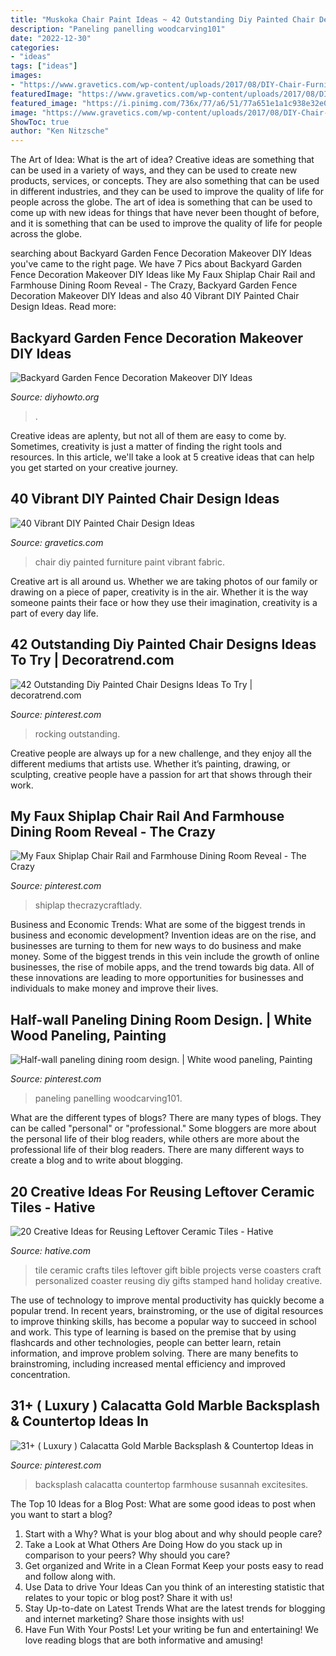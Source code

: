 ```yaml
---
title: "Muskoka Chair Paint Ideas ~ 42 Outstanding Diy Painted Chair Designs Ideas To Try"
description: "Paneling panelling woodcarving101"
date: "2022-12-30"
categories:
- "ideas"
tags: ["ideas"]
images:
- "https://www.gravetics.com/wp-content/uploads/2017/08/DIY-Chair-Furniture-Art-Look-at-what-a-little-paint-and-fabric-can-do-to-and-old-chair.jpg"
featuredImage: "https://www.gravetics.com/wp-content/uploads/2017/08/DIY-Chair-Furniture-Art-Look-at-what-a-little-paint-and-fabric-can-do-to-and-old-chair.jpg"
featured_image: "https://i.pinimg.com/736x/77/a6/51/77a651e1a1c938e32e0b312ddde1ad69.jpg"
image: "https://www.gravetics.com/wp-content/uploads/2017/08/DIY-Chair-Furniture-Art-Look-at-what-a-little-paint-and-fabric-can-do-to-and-old-chair.jpg"
ShowToc: true
author: "Ken Nitzsche"
---
```



The Art of Idea: What is the art of idea?
Creative ideas are something that can be used in a variety of ways, and they can be used to create new products, services, or concepts. They are also something that can be used in different industries, and they can be used to improve the quality of life for people across the globe. The art of idea is something that can be used to come up with new ideas for things that have never been thought of before, and it is something that can be used to improve the quality of life for people across the globe.

	

		
searching about Backyard Garden Fence Decoration Makeover DIY Ideas you've came to the right page. We have 7 Pics about Backyard Garden Fence Decoration Makeover DIY Ideas like My Faux Shiplap Chair Rail and Farmhouse Dining Room Reveal - The Crazy, Backyard Garden Fence Decoration Makeover DIY Ideas and also 40 Vibrant DIY Painted Chair Design Ideas. Read more:
		
    
## Backyard Garden Fence Decoration Makeover DIY Ideas

<img loading=lazy src="https://www.diyhowto.org/wp-content/uploads/DIY-Metal-Flower-Garden-Fence-Decor-20-Fence-Decoration-Makeover-DIY-Ideas-DIYHowto.jpg" onerror="this.onerror=null;this.src='https://tse2.mm.bing.net/th?id=OIP.CfBWLJtQSjk-m2t2pbmnbwHaLH&amp;pid=15.1';" alt="Backyard Garden Fence Decoration Makeover DIY Ideas">

_Source: diyhowto.org_

>. 

	

Creative ideas are aplenty, but not all of them are easy to come by. Sometimes, creativity is just a matter of finding the right tools and resources. In this article, we'll take a look at 5 creative ideas that can help you get started on your creative journey.

    
## 40 Vibrant DIY Painted Chair Design Ideas

<img loading=lazy src="https://www.gravetics.com/wp-content/uploads/2017/08/DIY-Chair-Furniture-Art-Look-at-what-a-little-paint-and-fabric-can-do-to-and-old-chair.jpg" onerror="this.onerror=null;this.src='https://tse3.mm.bing.net/th?id=OIP.5fc6ID9aAkxFa6m4nhvbUgHaNO&amp;pid=15.1';" alt="40 Vibrant DIY Painted Chair Design Ideas">

_Source: gravetics.com_

>chair diy painted furniture paint vibrant fabric. 

	

Creative art is all around us. Whether we are taking photos of our family or drawing on a piece of paper, creativity is in the air. Whether it is the way someone paints their face or how they use their imagination, creativity is a part of every day life.

    
## 42 Outstanding Diy Painted Chair Designs Ideas To Try | Decoratrend.com

<img loading=lazy src="https://i.pinimg.com/736x/10/1a/3c/101a3c0916fac724da8241281d6333de.jpg" onerror="this.onerror=null;this.src='https://tse2.mm.bing.net/th?id=OIP.CHVc3qvgO7qYYvubIg9L8wHaJ3&amp;pid=15.1';" alt="42 Outstanding Diy Painted Chair Designs Ideas To Try | decoratrend.com">

_Source: pinterest.com_

>rocking outstanding. 

	

Creative people are always up for a new challenge, and they enjoy all the different mediums that artists use. Whether it’s painting, drawing, or sculpting, creative people have a passion for art that shows through their work.

    
## My Faux Shiplap Chair Rail And Farmhouse Dining Room Reveal - The Crazy

<img loading=lazy src="https://i.pinimg.com/736x/77/a6/51/77a651e1a1c938e32e0b312ddde1ad69.jpg" onerror="this.onerror=null;this.src='https://tse3.mm.bing.net/th?id=OIP.pUxHr93EdQQdGz-9z56bUgHaJ3&amp;pid=15.1';" alt="My Faux Shiplap Chair Rail and Farmhouse Dining Room Reveal - The Crazy">

_Source: pinterest.com_

>shiplap thecrazycraftlady. 

	

Business and Economic Trends: What are some of the biggest trends in business and economic development?
Invention ideas are on the rise, and businesses are turning to them for new ways to do business and make money. Some of the biggest trends in this vein include the growth of online businesses, the rise of mobile apps, and the trend towards big data. All of these innovations are leading to more opportunities for businesses and individuals to make money and improve their lives.

    
## Half-wall Paneling Dining Room Design. | White Wood Paneling, Painting

<img loading=lazy src="https://i.pinimg.com/736x/81/10/32/81103238ddc41f2a63090ab375fb138f.jpg" onerror="this.onerror=null;this.src='https://tse1.mm.bing.net/th?id=OIP.LL79blh5iv0UN4hpE6-oowHaJ3&amp;pid=15.1';" alt="Half-wall paneling dining room design. | White wood paneling, Painting">

_Source: pinterest.com_

>paneling panelling woodcarving101. 

	

What are the different types of blogs?
There are many types of blogs. They can be called "personal" or "professional." Some bloggers are more about the personal life of their blog readers, while others are more about the professional life of their blog readers. There are many different ways to create a blog and to write about blogging.

    
## 20 Creative Ideas For Reusing Leftover Ceramic Tiles - Hative

<img loading=lazy src="https://hative.com/wp-content/uploads/2015/05/ceramic-tile-ideas/24-ceramic-tile-ideas.jpg" onerror="this.onerror=null;this.src='https://tse3.mm.bing.net/th?id=OIP.cZPzBENMuwUKlBpfPpI0PwHaFj&amp;pid=15.1';" alt="20 Creative Ideas for Reusing Leftover Ceramic Tiles - Hative">

_Source: hative.com_

>tile ceramic crafts tiles leftover gift bible projects verse coasters craft personalized coaster reusing diy gifts stamped hand holiday creative. 

	

The use of technology to improve mental productivity has quickly become a popular trend. In recent years, brainstroming, or the use of digital resources to improve thinking skills, has become a popular way to succeed in school and work. This type of learning is based on the premise that by using flashcards and other technologies, people can better learn, retain information, and improve problem solving. There are many benefits to brainstroming, including increased mental efficiency and improved concentration.

    
## 31+ ( Luxury ) Calacatta Gold Marble Backsplash &amp; Countertop Ideas In

<img loading=lazy src="https://i.pinimg.com/736x/fb/e8/b6/fbe8b6db4683cd206bf9f2c20c1ff970.jpg" onerror="this.onerror=null;this.src='https://tse1.mm.bing.net/th?id=OIP._LkSMAxqPsY0bAsxlmBeZQHaNU&amp;pid=15.1';" alt="31+ ( Luxury ) Calacatta Gold Marble Backsplash &amp; Countertop Ideas in">

_Source: pinterest.com_

>backsplash calacatta countertop farmhouse susannah excitesites. 

	

The Top 10 Ideas for a Blog Post: What are some good ideas to post when you want to start a blog?
1. Start with a Why?
What is your blog about and why should people care? 
2. Take a Look at What Others Are Doing
How do you stack up in comparison to your peers? Why should you care? 
3. Get organized and Write in a Clean Format
Keep your posts easy to read and follow along with. 
4. Use Data to drive Your Ideas
Can you think of an interesting statistic that relates to your topic or blog post? Share it with us! 
5. Stay Up-to-date on Latest Trends
What are the latest trends for blogging and internet marketing? Share those insights with us! 
6. Have Fun With Your Posts!
Let your writing be fun and entertaining! We love reading blogs that are both informative and amusing!

